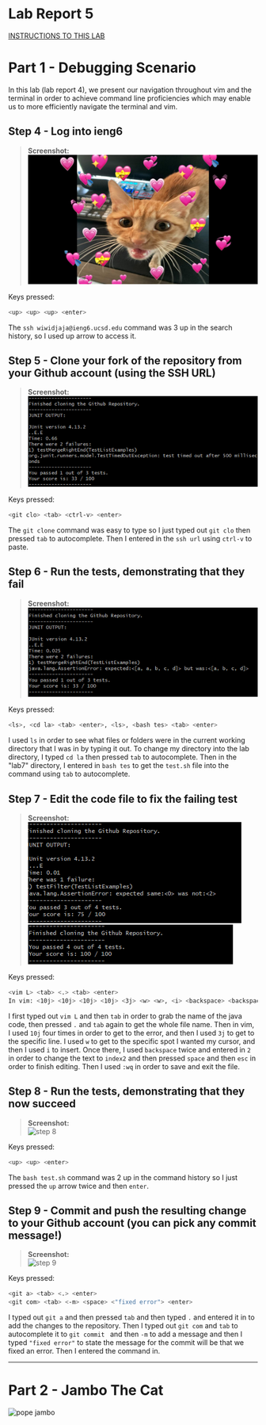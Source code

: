 # Lab Report 5 
<a href="https://ucsd-cse15l-w24.github.io/week9/index.html#lab-report-5---putting-it-all-together-week-9" target="_blank">INSTRUCTIONS TO THIS LAB</a>

# Part 1 - Debugging Scenario  
In this lab (lab report 4), we present our navigation throughout vim and the terminal in order to achieve command line proficiencies which may enable us to more efficiently navigate the terminal and vim.
<br>

## Step 4 - Log into ieng6

> **Screenshot:** <br>
![step 4](image.png)

Keys pressed:
```bash
<up> <up> <up> <enter>
```

The `ssh wiwidjaja@ieng6.ucsd.edu` command was 3 up in the search history, so I used up arrow to access it.

## Step 5 - Clone your fork of the repository from your Github account (using the SSH URL)

> **Screenshot:** <br>
![step 5](image-1.png)

Keys pressed:
```bash
<git clo> <tab> <ctrl-v> <enter>
```

The `git clone` command was easy to type so I just typed out `git clo` then pressed `tab` to autocomplete. Then I entered in the `ssh url` using `ctrl-v` to paste.

## Step 6 - Run the tests, demonstrating that they fail

> **Screenshot:** <br>
![step 6](image-2.png)

Keys pressed:
```bash
<ls>, <cd la> <tab> <enter>, <ls>, <bash tes> <tab> <enter>
```

I used `ls` in order to see what files or folders were in the current working directory that I was in by typing it out. To change my directory into the lab directory, I typed `cd la` then pressed `tab` to autocomplete. Then in the "lab7" directory, I entered in `bash tes` to get the `test.sh` file into the command using `tab` to autocomplete.

## Step 7 - Edit the code file to fix the failing test

> **Screenshot:** <br>
![step 7 p1](image-3.png)
![step 7 p2](image-4.png)

Keys pressed:
```bash
<vim L> <tab> <.> <tab> <enter>
In vim: <10j> <10j> <10j> <10j> <3j> <w> <w>, <i> <backspace> <backspace> <2> <space> <esc>, <:wq>
```

I first typed out `vim L` and then `tab` in order to grab the name of the java code, then pressed `.` and `tab` again to get the whole file name. Then in vim, I used `10j` four times in order to get to the error, and then I used `3j` to get to the specific line. I used `w` to get to the specific spot I wanted my cursor, and then I used `i` to insert. Once there, I used `backspace` twice and entered in `2` in order to change the text to `index2` and then pressed `space` and then `esc` in order to finish editing. Then I used `:wq` in order to save and exit the file.

## Step 8 - Run the tests, demonstrating that they now succeed

> **Screenshot:** <br>
![step 8](image-5.png)

Keys pressed:
```bash
<up> <up> <enter>
```

The `bash test.sh` command was 2 up in the command history so I just pressed the `up` arrow twice and then `enter`.

## Step 9 - Commit and push the resulting change to your Github account (you can pick any commit message!)

> **Screenshot:** <br>
![step 9](image-6.png)

Keys pressed:
```bash
<git a> <tab> <.> <enter>
<git com> <tab> <-m> <space> <"fixed error"> <enter>
```

I typed out `git a` and then pressed `tab` and then typed `.` and entered it in to add the changes to the repository. Then I typed out `git com` and `tab` to autocomplete it to `git commit ` and then `-m` to add a message and then I typed `"fixed error"` to state the message for the commit will be that we fixed an error. Then I entered the command in.

---

# Part 2 - Jambo The Cat
![pope jambo](jambo.jpg)